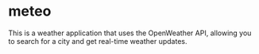 # meteo

This is a weather application that uses the OpenWeather API, allowing you to search for a city and get real-time weather updates.
